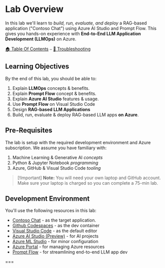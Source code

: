 # Lab Overview

In this lab we'll learn to _build, run, evaluate, and deploy_ a RAG-based application ("Contoso Chat") using Azure AI Studio and Prompt Flow. This gives you hands-on experience with **End-to-End LLM Application Development (LLMOps)** on Azure.


[🏠 Table Of Contents](#table-of-contents) ⎯ [🧰 Troubleshooting](#troubleshooting)


## Learning Objectives

By the end of this lab, you should be able to:

1. Explain **LLMOps** concepts & benefits.
1. Explain **Prompt Flow** concept & benefits.
1. Explain **Azure AI Studio** features & usage.
1. Use **Prompt Flow** on Visual Studio Code
1. Design **RAG-based LLM Applications**
1. Build, run, evaluate & deploy RAG-based LLM apps **on Azure**.


## Pre-Requisites

The lab is setup with the required development environment and Azure subscription. We assume you have familiary with:

1. Machine Learning & Generative AI _concepts_
1. Python & Jupyter Notebook _programming_
1. Azure, GitHub & Visual Studio Code _tooling_

> [!Important] **Note:** You will need your own laptop and GitHub account. Make sure your laptop is charged so you can complete a 75-min lab.

## Development Environment

You'll use the following resources in this lab:
 - [Contoso Chat](https://github.com/Azure-Samples/contoso-chat) - as the target application.
 - [Github Codespaces](https://github.com/codespaces) - as the dev container
 - [Visual Studio Code](https://code.visualstudio.com/) - as the default editor
 - [Azure AI Studio (Preview)](https://ai.azure.com) - for AI projects
 - [Azure ML Studio](https://ml.azure.com) - for minor configuration
 - [Azure Portal](https://portal.azure.com) - for managing Azure resources
 - [Prompt Flow](https://github.com/microsoft/promptflow) - for streamlining end-to-end LLM app dev

===